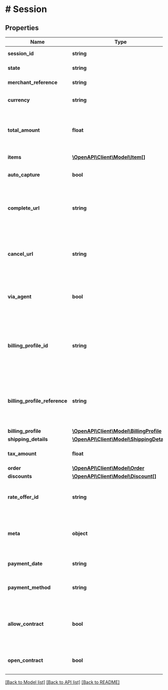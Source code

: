 # # Session

## Properties

Name | Type | Description | Notes
------------ | ------------- | ------------- | -------------
**session_id** | **string** | Returned UUID representing the Session | [optional] [readonly]
**state** | **string** | Returned state of the Session. | [optional] [readonly]
**merchant_reference** | **string** | Unique identifier provided by merchant. |
**currency** | **string** | Three-character ISO-4217 currency code used to process the payment. |
**total_amount** | **float** | Sum of all item amounts, TaxAmount, ShippingDetails.ShippingAmount and ShippingDetails.DutyAmount, minus the total of all Discounts | [optional] [readonly]
**items** | [**\OpenAPI\Client\Model\Item[]**](Item.md) | List of items to be paid. At least one Item must be supplied. |
**auto_capture** | **bool** | Indicator used to determine if an Order is auto captured after authorization. |
**complete_url** | **string** | Merchant URL to redirect a user to upon completion at a third party payment processor. This may contain \&quot;{SessionId}\&quot; anywhere in the string to have the SessionId embedded in the url. |
**cancel_url** | **string** | Merchant URL to redirect a user to after cancelling on a third party payment processor. This may contain \&quot;{SessionId}\&quot; anywhere in the string to have the SessionId embedded in the url. |
**via_agent** | **bool** | Indicates that this Session is being made by an agent, and not the end consumer. If false or not present, the Session is assumed to be placed by the end consumer. | [optional]
**billing_profile_id** | **string** | Corresponds to the BillingProfileId returned in a BillingProfile. Can be passed in to reference an existing billing profile instead of creating a new one. Exactly one of BillingProfile, BillingProfileId or BillingprofileReference are required. | [optional]
**billing_profile_reference** | **string** | Merchant supplied reference that uniquely maps to a BillingProfile. Can be passed in to reference an existing BillingProfile. Exactly one of BillingProfile, BillingProfileId or BillingprofileReference are required. | [optional]
**billing_profile** | [**\OpenAPI\Client\Model\BillingProfile**](BillingProfile.md) |  | [optional]
**shipping_details** | [**\OpenAPI\Client\Model\ShippingDetails**](ShippingDetails.md) |  | [optional]
**tax_amount** | **float** | Taxes for the entire order. Currency is defined by parent object. | [optional]
**order** | [**\OpenAPI\Client\Model\Order**](Order.md) |  | [optional]
**discounts** | [**\OpenAPI\Client\Model\Discount[]**](Discount.md) |  | [optional]
**rate_offer_id** | **string** | The 36 character GUID for a guaranteed foreign exchange rate. If omitted, the rate will be determined at the time of settlement. | [optional]
**meta** | **object** | Any optional metadata to be included. Can be a simple reference ID or some complex object containing multiple values, as long as it is valid JSON. | [optional]
**payment_date** | **string** | Date of /payment call against the session. Only present for completed sessions. | [optional] [readonly]
**payment_method** | **string** | Method used as part of a /payment call against the session. Only present for completed sessions. | [optional] [readonly]
**allow_contract** | **bool** | Overrides the merchant AllowContract setting to permit users creation of a contract (used for recurring billing, subscriptions, stored payment options, etc.) when submitting their payment. | [optional]
**open_contract** | **bool** | Flag to tell that the payment is to be used to start a subscription and if successful will automatically create a contract. | [optional]

[[Back to Model list]](../../README.md#models) [[Back to API list]](../../README.md#endpoints) [[Back to README]](../../README.md)
